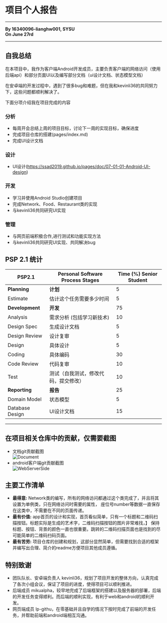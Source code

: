 # 项目个人报告
---
**By 16340096-lianghw001, SYSU**  
**On June 27rd**  

---
## 自我总结

在本项目中，我作为客户端Android开发成员，主要负责客户端的网络访问（使用后端api）和部分页面UI以及编写部分文档（ui设计文档、状态模型文档）

在安卓端的开发过程中，遇到了很多bug和难题，但在我和kevinli36的共同努力下，这些问题都顺利解决了。

下面分项介绍我在项目完成的内容

### 分析

- 每周开会总结上周的项目目标，讨论下一周的实现目标，确保进度
- 完成项目仓库的搭建(pages/index.md)
- 完成UI设计文档

### 设计

- UI设计(https://ssad2019.github.io/pages/doc/07-01-01-Android-UI-design)

### 开发

- 学习并使用Android Studio创建项目
- 完成Network、Food、Restaurant类的实现
- 与kevinli36共同研究UI实现

### 管理

- 与网页前端积极合作,进行测试和功能实现方法
- 与kevinli36共同研究UI实现、共同解决bug

## PSP 2.1 统计

PSP2.1       | Personal Software Process Stages| Time (%) Senior Student |
------------ | ------------------------------- | ----------------------- |
**Planning** | **计划** | 5 |
Estimate  | 估计这个任务需要多少时间 | 5 |
**Development**  | **开发** |  75 |
Analysis   | 需求分析 (包括学习新技术) | 10 |
Design Spec| 生成设计文档 | 5 |
Design Review| 设计复审 | 5 |
Design|具体设计| 5 |
Coding|具体编码| 30 |
Code Review| 代码复审| 10 |
Test|测试（自我测试，修改代码，提交修改）| 10 |
**Reporting** | **报告** | 25 |
Domain Model | 状态模型 | 5 |
Database Design| UI设计文档 | 15 |

---
## 在项目相关仓库中的贡献，仅需要截图

- 文档git贡献截图  
![Document](../pic/Final-Report-lianghw001/lianghw001-01.jpg)  
- android客户端git贡献截图  
![WebServerSide](../pic/Final-Report-lianghw001/lianghw001-02.jpg)  

## 主要工作清单
* **最得意:** Network类的编写，所有的网络访问都通过这个类完成了，并且将其设置为单例类，只在网络访问时需要的属性，
座位号number等数据一直保存在这类中，不需要在不同的页面传递。
* **最有价值:** app首页的设计和实现，首页看似简单，只有一个标题和二维码扫描按钮。标题实际是生成的艺术字，二维码扫描按钮的图片非常难找，】
保持标题、按钮、背景的颜色一直也很重要。跳转的二维码扫描页面也是找到的尽可能简单的二维码扫码页面。
* **最有苦劳:** 项目仓库的创建和规划，这部分显然简单，但需要找到合适的框架并编写出合理、简介的readme方便项目其他成员遵循。


## 特别致谢

- 团队队长、安卓端负责人 kevinli36，规划了项目开发的整体方向，认真完成了各次小组会议，保证了项目的进度，使得项目可以顺利推进。
- 后端成员 mikualpha，较早地完成了后端框架的搭建以及服务器的部署，后端的开发任务变得顺利。而后端的顺利实现，有利于web和android的顺利开发。
- 网页端成员 lp-githu，在零基础并且自学的情况下按时完成了前端的开发任务，并帮助前端和android端相互沟通。
